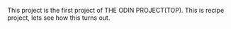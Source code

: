 This project is the first project of THE ODIN PROJECT(TOP).
This is recipe project, lets see how this turns out.